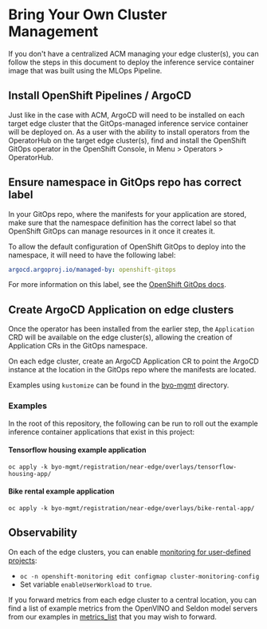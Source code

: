 # Bring Your Own Cluster Management

If you don't have a centralized ACM managing your edge cluster(s), you can follow the steps in this document to deploy
the inference service container image that was built using the MLOps Pipeline.

## Install OpenShift Pipelines / ArgoCD

Just like in the case with ACM, ArgoCD will need to be installed on each target edge cluster that the GitOps-managed
inference service container will be deployed on.
As a user with the ability to install operators from the OperatorHub on the target edge cluster(s), find and install the
OpenShift GitOps operator in the OpenShift Console, in Menu > Operators > OperatorHub.

## Ensure namespace in GitOps repo has correct label

In your GitOps repo, where the manifests for your application are stored, make sure that the namespace definition has
the correct label so that OpenShift GitOps can manage resources in it once it creates it.

To allow the default configuration of OpenShift GitOps to deploy into the namespace, it will need to have the following
label:

``` yaml
argocd.argoproj.io/managed-by: openshift-gitops
```

For more information on this label, see the [OpenShift GitOps docs][OpenShift GitOps docs: Deploying resources to a
different namespace].

## Create ArgoCD Application on edge clusters

Once the operator has been installed from the earlier step, the `Application` CRD will be available on the edge
cluster(s), allowing the creation of Application CRs in the GitOps namespace.

On each edge cluster, create an ArgoCD Application CR to point the ArgoCD instance at the location in the GitOps repo
where the manifests are located.

Examples using `kustomize` can be found in the [byo-mgmt](../byo-mgmt) directory.

### Examples

In the root of this repository, the following can be run to roll out the example inference container applications that
exist in this project:

#### Tensorflow housing example application

```
oc apply -k byo-mgmt/registration/near-edge/overlays/tensorflow-housing-app/
```

#### Bike rental example application

```
oc apply -k byo-mgmt/registration/near-edge/overlays/bike-rental-app/
```

## Observability

On each of the edge clusters, you can enable [monitoring for user-defined projects]:
* `oc -n openshift-monitoring edit configmap cluster-monitoring-config`
* Set variable `enableUserWorkload` to `true`.

If you forward metrics from each edge cluster to a central location, you can find a list of example metrics from the
OpenVINO and Seldon model servers from our examples in
[metrics_list](../acm/odh-core/acm-observability/files/metrics_list.yaml) that you may wish to forward.


[OpenShift GitOps docs: Deploying resources to a different namespace]: https://docs.openshift.com/gitops/1.11/argocd_instance/setting-up-argocd-instance.html#gitops-deploy-resources-different-namespaces_setting-up-argocd-instance
[monitoring for user-defined projects]: https://access.redhat.com/documentation/en-us/openshift_container_platform/4.14/html/monitoring/enabling-monitoring-for-user-defined-projects
